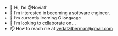 - 👋 Hi, I’m @Noviath
- 👀 I’m interested in becoming a software engineer.
- 🌱 I’m currently learning C language
- 💞️ I’m looking to collaborate on ...
- 📫 How to reach me at vedatzilberman@gmail.com

<!---
Noviath/Noviath is a ✨ special ✨ repository because its `README.md` (this file) appears on your GitHub profile.
You can click the Preview link to take a look at your changes.
--->
